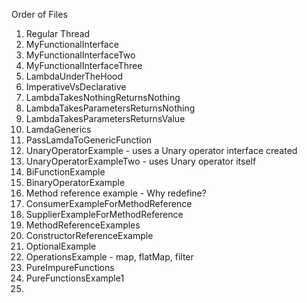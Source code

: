 
Order of Files

1. Regular Thread
2. MyFunctionalInterface
3. MyFunctionalInterfaceTwo
4. MyFunctionalInterfaceThree
5. LambdaUnderTheHood
6. ImperativeVsDeclarative
7. LambdaTakesNothingReturnsNothing
8. LambdaTakesParametersReturnsNothing
9. LambdaTakesParametersReturnsValue
10. LamdaGenerics
11. PassLamdaToGenericFunction
12. UnaryOperatorExample - uses a Unary operator interface created
13. UnaryOperatorExampleTwo - uses Unary operator itself
14. BiFunctionExample
15. BinaryOperatorExample
16. Method reference example - Why redefine? 
17. ConsumerExampleForMethodReference
18. SupplierExampleForMethodReference
19. MethodReferenceExamples
20. ConstructorReferenceExample
21. OptionalExample
21. OperationsExample - map, flatMap, filter
22. PureImpureFunctions
23. PureFunctionsExample1
24. 